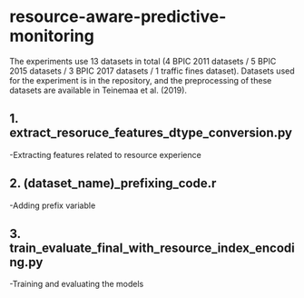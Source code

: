 # resource-aware-predictive-monitoring

The experiments use 13 datasets in total (4 BPIC 2011 datasets / 5 BPIC 2015 datasets / 3 BPIC 2017 datasets / 1 traffic fines dataset). Datasets used for the experiment is in the repository, and the preprocessing of these datasets are available in Teinemaa et al. (2019).


## 1. extract_resoruce_features_dtype_conversion.py
-Extracting features related to resource experience

## 2. (dataset_name)_prefixing_code.r
-Adding prefix variable

## 3. train_evaluate_final_with_resource_index_encoding.py
-Training and evaluating the models
